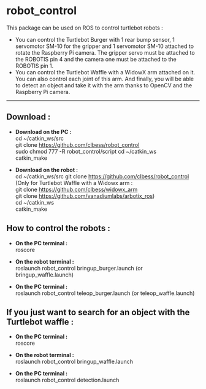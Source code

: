 # robot_control

This package can be used on ROS to control turtlebot robots :

- You can control the Turtlebot Burger with 1 rear bump sensor, 1 servomotor SM-10 for the gripper and 1 servomotor SM-10 attached to rotate the Raspberry Pi camera. The gripper servo must be attached to the ROBOTIS pin 4 and the camera one must be attached to the ROBOTIS pin 1.
- You can control the Turtlebot Waffle with a WidowX arm attached on it. You can also control each joint of this arm. And finally, you will be able to detect an object and take it with the arm thanks to OpenCV and the Raspberry Pi camera.

-------------------------------------------------------------------------------------------------------------------------

## Download :  
  
* __Download on the PC :__  
cd ~/catkin_ws/src  
git clone https://github.com/clbess/robot_control  
sudo chmod 777 -R robot_control/script
cd ~/catkin_ws  
catkin_make  
  
* __Download on the robot :__  
cd ~/catkin_ws/src
git clone https://github.com/clbess/robot_control  
(Only for Turtlebot Waffle with a Widowx arm :  
git clone https://github.com/clbess/widowx_arm  
git clone https://github.com/vanadiumlabs/arbotix_ros)  
cd ~/catkin_ws  
catkin_make  
  
## How to control the robots :   
  
* __On the PC terminal :__  
roscore  
  
* __On the robot terminal :__  
roslaunch robot_control bringup_burger.launch (or bringup_waffle.launch)  
   
* __On the PC terminal :__   
roslaunch robot_control teleop_burger.launch (or teleop_waffle.launch)  
  
## If you just want to search for an object with the Turtlebot waffle :   
  
* __On the PC terminal :__  
roscore  
  
* __On the robot terminal :__  
roslaunch robot_control bringup_waffle.launch  
  
* __On the PC terminal :__   
roslaunch robot_control detection.launch  
